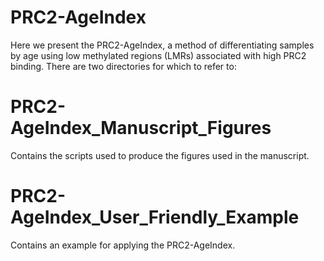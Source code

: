 # PRC2-AgeIndex

Here we present the PRC2-AgeIndex, a method of differentiating samples by age using low methylated regions (LMRs) associated with high PRC2 binding. There are two directories for which to refer to:

# PRC2-AgeIndex_Manuscript_Figures #
Contains the scripts used to produce the figures used in the manuscript.

# PRC2-AgeIndex_User_Friendly_Example #
Contains an example for applying the PRC2-AgeIndex.
